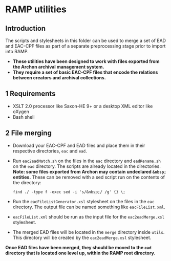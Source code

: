 RAMP utilities 
===================

## Introduction

  The scripts and stylesheets in this folder can be used to merge a set of EAD and EAC-CPF files as part of a separate preprocessing stage prior to import into RAMP. 
  * **These utilities have been designed to work with files exported from the Archon archival management system.**
  * **They require a set of basic EAC-CPF files that encode the relations between creators and archival collections.**

## 1 Requirements

  * XSLT 2.0 processor like Saxon-HE 9+ or a desktop XML editor like oXygen
  * Bash shell  

## 2 File merging

  * Download your EAC-CPF and EAD files and place them in their respective directories, `eac` and `ead`.
  * Run `eac2eadMatch.sh` on the files in the `eac` directory and `eadRename.sh` on the `ead` directory. The scripts are already located in the directories.
  **Note: some files exported from Archon may contain undeclared `&nbsp;` entities.** These can be removed with a sed script run on the contents of the directory:

    ```find ./ -type f -exec sed -i 's/&nbsp;/ /g' {} \;```

  * Run the `eacFileListGenerator.xsl` stylesheet on the files in the `eac` directory. The output file can be named something like `eacFileList.xml`.
  * `eacFileList.xml` should be run as the input file for the `eac2eadMerge.xsl` stylesheet.
  * The merged EAD files will be located in the `merge` directory inside `utils`. This directory will be created by the `eac2eadMerge.xsl` stylesheet.
  
  **Once EAD files have been merged, they should be moved to the `ead` directory that is located one level up, within the RAMP root directory.**
